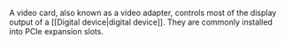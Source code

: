 A video card, also known as a video adapter, controls most of the display output of a [[Digital device|digital device]]. They are commonly installed into PCIe expansion slots.